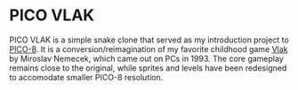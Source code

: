 # PICO VLAK

PICO VLAK is a simple snake clone that served as my introduction project to [PICO-8](https://www.lexaloffle.com/pico-8.php). It is a conversion/reimagination of my favorite childhood game [Vlak](https://simple.wikipedia.org/wiki/Vlak_(video_game)) by Miroslav Nemecek, which came out on PCs in 1993. The core gameplay remains close to the original, while sprites and levels have been redesigned to accomodate smaller PICO-8 resolution.
